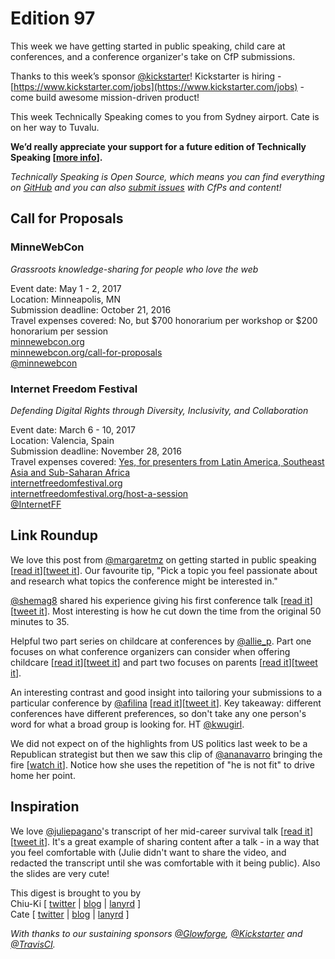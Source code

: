 # Edition 97

This week we have getting started in public speaking, child care at conferences, and a conference organizer's take on CfP submissions.

Thanks to this week’s sponsor [@kickstarter](https://twitter.com/kickstarter)! Kickstarter is hiring - [https://www.kickstarter.com/jobs](https://www.kickstarter.com/jobs)  - come build awesome mission-driven product!

This week Technically Speaking comes to you from Sydney airport. Cate is on her way to Tuvalu.

**We’d really appreciate your support for a future edition of Technically Speaking [[more info](http://www.techspeak.email/sponsorship/)].**  

*Technically Speaking is Open Source, which means you can find everything on [GitHub](https://github.com/catehstn/technically-speaking/) and you can also [submit issues](https://github.com/catehstn/technically-speaking/issues/new) with CfPs and content!*  

## Call for Proposals

### MinneWebCon
*Grassroots knowledge-sharing for people who love the web*

Event date: May 1 - 2, 2017  
Location: Minneapolis, MN  
Submission deadline: October 21, 2016  
Travel expenses covered: No, but $700 honorarium per workshop or $200 honorarium per session  
[minnewebcon.org](http://minnewebcon.org/)  
[minnewebcon.org/call-for-proposals](http://minnewebcon.org/call-for-proposals)  
[@minnewebcon](https://twitter.com/minnewebcon)

### Internet Freedom Festival
*Defending Digital Rights through Diversity, Inclusivity, and Collaboration*

Event date: March 6 - 10, 2017  
Location: Valencia, Spain  
Submission deadline: November 28, 2016   
Travel expenses covered: [Yes, for presenters from Latin America, Southeast Asia and Sub-Saharan Africa](https://internetfreedomfestival.org/internet-freedom-festival-diversity-inclusion-fund/)  
[internetfreedomfestival.org](https://internetfreedomfestival.org/)  
[internetfreedomfestival.org/host-a-session](https://internetfreedomfestival.org/host-a-session/)  
[@InternetFF](https://twitter.com/InternetFF)  


## Link Roundup

We love this post from [@margaretmz](http://twitter.com/margaretmz) on getting started in public speaking [[read it](https://medium.com/@margaretmz/get-started-with-conference-speaking-940d8a9cb8ff)][[tweet it](https://twitter.com/home?status=Get%20Started%20with%20Conference%20Speaking%20by%20%40margaretmz%20https%3A//medium.com/%40margaretmz/get-started-with-conference-speaking-940d8a9cb8ff%20via%20%40techspeakdigest)]. Our favourite tip, "Pick a topic you feel passionate about and research what topics the conference might be interested in."

[@shemag8](http://twitter.com/shemag8) shared his experience giving his first conference talk [[read it](https://medium.com/@shemag8/how-i-survived-my-first-big-conference-talk-532d337d439a)][[tweet it](https://twitter.com/home?status=How%20I%20survived%20my%20first%20big%20conference%20talk%20by%20%40shemag8%20https%3A//medium.com/%40shemag8/how-i-survived-my-first-big-conference-talk-532d337d439a%20via%20%40techspeakdigest)]. Most interesting is how he cut down the time from the original 50 minutes to 35.

Helpful two part series on childcare at conferences by [@allie_p](https://twitter.com/allie_p). Part one focuses on what conference organizers can consider when offering childcare [[read it](https://medium.com/leaky-abstractions/conference-childcare-part-1-helpful-thoughts-for-conference-organizers-203d2b34df5b)][[tweet it](https://twitter.com/home?status=Conference%20Childcare,%20Part%201%3A%20Helpful%20thoughts%20for%20Conference%20Organizers%20by%20%40allie_p%20https%3A//medium.com/leaky-abstractions/conference-childcare-part-1-helpful-thoughts-for-conference-organizers-203d2b34df5b%20via%20%40techspeakdigest)] and part two focuses on parents [[read it](
https://medium.com/leaky-abstractions/conference-childcare-part-2-parent-preparation-d39c0c041eec)][[tweet it](https://twitter.com/home?status=Conference%20Childcare,%20Part%202%3A%20Parent%20Preparation%20by%20%40allie_p%20https%3A//medium.com/leaky-abstractions/conference-childcare-part-2-parent-preparation-d39c0c041eec%20via%20%40techspeakdigest)].

An interesting contrast and good insight into tailoring your submissions to a particular conference by [@afilina](https://twitter.com/afilina) [[read it](http://afilina.com/re-how-many-is-too-many/)][[tweet it](https://twitter.com/home?status=Re%3A%20When%20it%20comes%20to%20submitting%20talks%2C%20how%20many%20is%20too%20many%3F%20%7C%20Anna%20Filina%20by%20%40afilina%20http%3A//afilina.com/re-how-many-is-too-many/%20via%20%40techspeakdigest)]. Key takeaway: different conferences have different preferences, so don't take any one person's word for what a broad group is looking for. HT [@kwugirl](http://twitter.com/kwugirl).

We did not expect on of the highlights from US politics last week to be a Republican strategist but then we saw this clip of [@ananavarro](http://twitter.com/ananavarro) bringing the fire [[watch it](https://twitter.com/juliamacfarlane/status/784688870726176768)]. Notice how she uses the repetition of "he is not fit" to drive home her point.


## Inspiration

We love [@juliepagano](http://twitter.com/juliepagano)'s transcript of her mid-career survival talk [[read it](http://juliepagano.com/blog/2016/10/06/mid-career-survival-talk-transcript/)][[tweet it](https://twitter.com/home?status=Mid-Career%20Survival%20by%20%40juliepagano%20http%3A//juliepagano.com/blog/2016/10/06/mid-career-survival-talk-transcript/%20via%20%40techspeakdigest)]. It's a great example of sharing content after a talk - in a way that you feel comfortable with (Julie didn't want to share the video, and redacted the transcript until she was comfortable with it being public). Also the slides are very cute!  


This digest is brought to you by  
Chiu-Ki [ [twitter](https://twitter.com/chiuki) | [blog](http://blog.sqisland.com/) | [lanyrd](http://lanyrd.com/profile/chiuki/) ]  
Cate [ [twitter](https://twitter.com/catehstn) | [blog](http://www.catehuston.com/blog/) | [lanyrd](http://lanyrd.com/profile/catehstn/) ]

*With thanks to our sustaining sponsors [@Glowforge](http://twitter.com/glowforge), [@Kickstarter](http://twitter.com/kickstarter) and [@TravisCI](http://twitter.com/travisci).*
